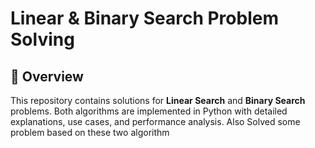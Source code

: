 # Linear & Binary Search Problem Solving

## 📝 Overview  
This repository contains solutions for **Linear Search** and **Binary Search** problems. Both algorithms are implemented in Python with detailed explanations, use cases, and performance analysis.
Also Solved some problem based on these two algorithm

